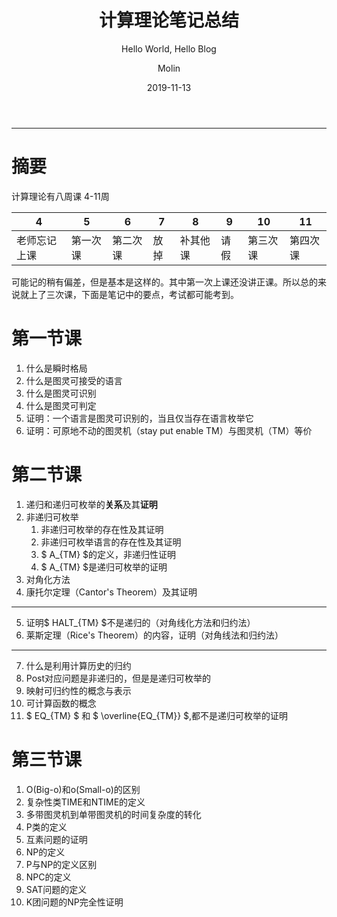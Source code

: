 ﻿---
layout:     post   				    # 使用的布局（不需要改）
title:      计算理论笔记总结 				#  标题
subtitle:   Hello World, Hello Blog # 副标题
date:       2019-11-13 				# 时间
author:     Molin 						# 作者
header-img: img/post-bg-2015.jpg 	# 这篇文章标题背景图片
catalog: true 						# 是否归档
tags:								# 标签
    - 课程
---

---

# 摘要
计算理论有八周课
4-11周

| 4 |5  |6  |7  |8  |9  |10  |11|
| --- | --- | --- | --- | --- | --- | --- | --- |
|老师忘记上课  | 第一次课 | 第二次课 | 放掉 | 补其他课  | 请假 | 第三次课 |第四次课 |

可能记的稍有偏差，但是基本是这样的。其中第一次上课还没讲正课。所以总的来说就上了三次课，下面是笔记中的要点，考试都可能考到。

# 第一节课
1. 什么是瞬时格局
2. 什么是图灵可接受的语言
3. 什么是图灵可识别
4. 什么是图灵可判定
5. 证明：一个语言是图灵可识别的，当且仅当存在语言枚举它
6. 证明：可原地不动的图灵机（stay put enable TM）与图灵机（TM）等价
# 第二节课
1. 递归和递归可枚举的**关系**及其**证明**
2. 非递归可枚举
    1. 非递归可枚举的存在性及其证明
    2. 非递归可枚举语言的存在性及其证明
    3.  $ A_{TM} $的定义，非递归性证明
    4.  $ A_{TM} $是递归可枚举的证明
3. 对角化方法
4. 康托尔定理（Cantor's Theorem）及其证明

---

5. 证明$ HALT_{TM} $不是递归的（对角线化方法和归约法）
6. 莱斯定理（Rice's Theorem）的内容，证明（对角线法和归约法）

---

7. 什么是利用计算历史的归约
8. Post对应问题是非递归的，但是是递归可枚举的
9. 映射可归约性的概念与表示
10. 可计算函数的概念
11. $ EQ_{TM} $ 和  $ \overline{EQ_{TM}} $,都不是递归可枚举的证明


# 第三节课
1. O(Big-o)和o(Small-o)的区别
2. 复杂性类TIME和NTIME的定义
3. 多带图灵机到单带图灵机的时间复杂度的转化
4. P类的定义
5. 互素问题的证明
6. NP的定义
7. P与NP的定义区别
8. NPC的定义
9. SAT问题的定义
10. K团问题的NP完全性证明